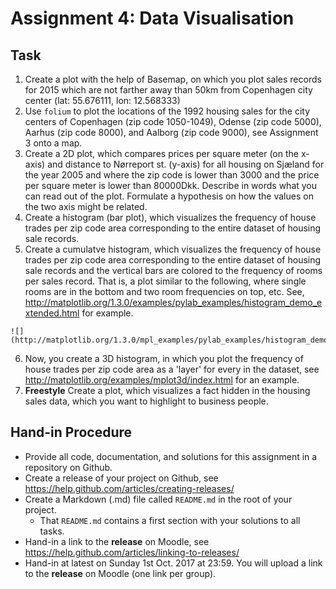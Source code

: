 # Assignment 4: Data Visualisation


## Task

  1. Create a plot with the help of Basemap, on which you plot sales records for 2015 which are not farther away than 50km from Copenhagen city center (lat: 55.676111, lon: 12.568333)
  2. Use `folium` to plot the locations of the 1992 housing sales for the city centers of Copenhagen (zip code 1050-1049), Odense (zip code 5000), Aarhus (zip code 8000), and Aalborg (zip code 9000), see Assignment 3 onto a map. 
  3. Create a 2D plot, which compares prices per square meter (on the x-axis) and distance to Nørreport st. (y-axis) for all housing on Sjæland for the year 2005 and where the zip code is lower than 3000 and the price per square meter is lower than 80000Dkk. Describe in words what you can read out of the plot. Formulate a hypothesis on how the values on the two axis might be related.
  4. Create a histogram (bar plot), which visualizes the frequency of house trades per zip code area corresponding to the entire dataset of housing sale records.
  5. Create a cumulatve histogram, which visualizes the frequency of house trades per zip code area corresponding to the entire dataset of housing sale records and the vertical bars are colored to the frequency of rooms per sales record. That is, a plot similar to the following, where single rooms are in the bottom and two room frequencies on top, etc. See, http://matplotlib.org/1.3.0/examples/pylab_examples/histogram_demo_extended.html for example.

    ![](http://matplotlib.org/1.3.0/mpl_examples/pylab_examples/histogram_demo_extended_04.png)

  6. Now, you create a 3D histogram, in which you plot the frequency of house trades per zip code area as a 'layer' for every in the dataset, see http://matplotlib.org/examples/mplot3d/index.html for an example.
  7. **Freestyle** Create a plot, which visualizes a fact hidden in the housing sales data, which you want to highlight to business people.


## Hand-in Procedure

  * Provide all code, documentation, and solutions for this assignment in a repository on Github.
  * Create a release of your project on Github, see https://help.github.com/articles/creating-releases/
  * Create a Markdown (.md) file called `README.md` in the root of your project.
    - That `README.md` contains a first section with your solutions to all tasks.
  * Hand-in a link to the **release** on Moodle, see https://help.github.com/articles/linking-to-releases/
  * Hand-in at latest on Sunday 1st Oct. 2017 at 23:59. You will upload a link to the **release** on Moodle (one link per group).


